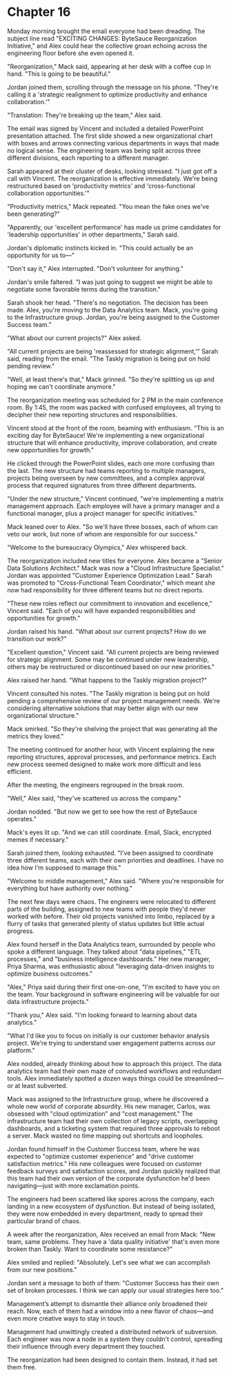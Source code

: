 # Chapter 16

Monday morning brought the email everyone had been dreading. The subject line read "EXCITING CHANGES: ByteSauce Reorganization Initiative," and Alex could hear the collective groan echoing across the engineering floor before she even opened it.

"Reorganization," Mack said, appearing at her desk with a coffee cup in hand. "This is going to be beautiful."

Jordan joined them, scrolling through the message on his phone. "They're calling it a 'strategic realignment to optimize productivity and enhance collaboration.'"

"Translation: They're breaking up the team," Alex said.

The email was signed by Vincent and included a detailed PowerPoint presentation attached. The first slide showed a new organizational chart with boxes and arrows connecting various departments in ways that made no logical sense. The engineering team was being split across three different divisions, each reporting to a different manager.

Sarah appeared at their cluster of desks, looking stressed. "I just got off a call with Vincent. The reorganization is effective immediately. We're being restructured based on 'productivity metrics' and 'cross-functional collaboration opportunities.'"

"Productivity metrics," Mack repeated. "You mean the fake ones we've been generating?"

"Apparently, our 'excellent performance' has made us prime candidates for 'leadership opportunities' in other departments," Sarah said.

Jordan's diplomatic instincts kicked in. "This could actually be an opportunity for us to—"

"Don't say it," Alex interrupted. "Don't volunteer for anything."

Jordan's smile faltered. "I was just going to suggest we might be able to negotiate some favorable terms during the transition."

Sarah shook her head. "There's no negotiation. The decision has been made. Alex, you're moving to the Data Analytics team. Mack, you're going to the Infrastructure group. Jordan, you're being assigned to the Customer Success team."

"What about our current projects?" Alex asked.

"All current projects are being 'reassessed for strategic alignment,'" Sarah said, reading from the email. "The Taskly migration is being put on hold pending review."

"Well, at least there's that," Mack grinned. "So they're splitting us up and hoping we can't coordinate anymore."

The reorganization meeting was scheduled for 2 PM in the main conference room. By 1:45, the room was packed with confused employees, all trying to decipher their new reporting structures and responsibilities.

Vincent stood at the front of the room, beaming with enthusiasm. "This is an exciting day for ByteSauce! We're implementing a new organizational structure that will enhance productivity, improve collaboration, and create new opportunities for growth."

He clicked through the PowerPoint slides, each one more confusing than the last. The new structure had teams reporting to multiple managers, projects being overseen by new committees, and a complex approval process that required signatures from three different departments.

"Under the new structure," Vincent continued, "we're implementing a matrix management approach. Each employee will have a primary manager and a functional manager, plus a project manager for specific initiatives."

Mack leaned over to Alex. "So we'll have three bosses, each of whom can veto our work, but none of whom are responsible for our success."

"Welcome to the bureaucracy Olympics," Alex whispered back.

The reorganization included new titles for everyone. Alex became a "Senior Data Solutions Architect." Mack was now a "Cloud Infrastructure Specialist." Jordan was appointed "Customer Experience Optimization Lead." Sarah was promoted to "Cross-Functional Team Coordinator," which meant she now had responsibility for three different teams but no direct reports.

"These new roles reflect our commitment to innovation and excellence," Vincent said. "Each of you will have expanded responsibilities and opportunities for growth."

Jordan raised his hand. "What about our current projects? How do we transition our work?"

"Excellent question," Vincent said. "All current projects are being reviewed for strategic alignment. Some may be continued under new leadership, others may be restructured or discontinued based on our new priorities."

Alex raised her hand. "What happens to the Taskly migration project?"

Vincent consulted his notes. "The Taskly migration is being put on hold pending a comprehensive review of our project management needs. We're considering alternative solutions that may better align with our new organizational structure."

Mack smirked. "So they're shelving the project that was generating all the metrics they loved."

The meeting continued for another hour, with Vincent explaining the new reporting structures, approval processes, and performance metrics. Each new process seemed designed to make work more difficult and less efficient.

After the meeting, the engineers regrouped in the break room.

"Well," Alex said, "they've scattered us across the company."

Jordan nodded. "But now we get to see how the rest of ByteSauce operates."

Mack's eyes lit up. "And we can still coordinate. Email, Slack, encrypted memes if necessary."

Sarah joined them, looking exhausted. "I've been assigned to coordinate three different teams, each with their own priorities and deadlines. I have no idea how I'm supposed to manage this."

"Welcome to middle management," Alex said. "Where you're responsible for everything but have authority over nothing."

The next few days were chaos. The engineers were relocated to different parts of the building, assigned to new teams with people they'd never worked with before. Their old projects vanished into limbo, replaced by a flurry of tasks that generated plenty of status updates but little actual progress.

Alex found herself in the Data Analytics team, surrounded by people who spoke a different language. They talked about "data pipelines," "ETL processes," and "business intelligence dashboards." Her new manager, Priya Sharma, was enthusiastic about "leveraging data-driven insights to optimize business outcomes."

"Alex," Priya said during their first one-on-one, "I'm excited to have you on the team. Your background in software engineering will be valuable for our data infrastructure projects."

"Thank you," Alex said. "I'm looking forward to learning about data analytics."

"What I'd like you to focus on initially is our customer behavior analysis project. We're trying to understand user engagement patterns across our platform."

Alex nodded, already thinking about how to approach this project. The data analytics team had their own maze of convoluted workflows and redundant tools. Alex immediately spotted a dozen ways things could be streamlined—or at least subverted.

Mack was assigned to the Infrastructure group, where he discovered a whole new world of corporate absurdity. His new manager, Carlos, was obsessed with "cloud optimization" and "cost management." The infrastructure team had their own collection of legacy scripts, overlapping dashboards, and a ticketing system that required three approvals to reboot a server. Mack wasted no time mapping out shortcuts and loopholes.

Jordan found himself in the Customer Success team, where he was expected to "optimize customer experience" and "drive customer satisfaction metrics." His new colleagues were focused on customer feedback surveys and satisfaction scores, and Jordan quickly realized that this team had their own version of the corporate dysfunction he'd been navigating—just with more exclamation points.

The engineers had been scattered like spores across the company, each landing in a new ecosystem of dysfunction. But instead of being isolated, they were now embedded in every department, ready to spread their particular brand of chaos.

A week after the reorganization, Alex received an email from Mack: "New team, same problems. They have a 'data quality initiative' that's even more broken than Taskly. Want to coordinate some resistance?"

Alex smiled and replied: "Absolutely. Let's see what we can accomplish from our new positions."

Jordan sent a message to both of them: "Customer Success has their own set of broken processes. I think we can apply our usual strategies here too."

Management’s attempt to dismantle their alliance only broadened their reach. Now, each of them had a window into a new flavor of chaos—and even more creative ways to stay in touch.

Management had unwittingly created a distributed network of subversion. Each engineer was now a node in a system they couldn't control, spreading their influence through every department they touched.

The reorganization had been designed to contain them. Instead, it had set them free. 